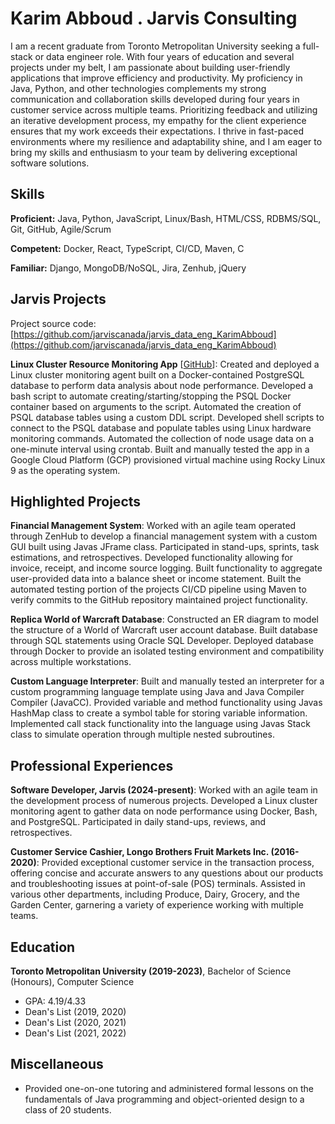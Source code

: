 # Karim Abboud . Jarvis Consulting

I am a recent graduate from Toronto Metropolitan University seeking a full-stack or data engineer role. With four years of education and several projects under my belt, I am passionate about building user-friendly applications that improve efficiency and productivity. My proficiency in Java, Python, and other technologies complements my strong communication and collaboration skills developed during four years in customer service across multiple teams. Prioritizing feedback and utilizing an iterative development process, my empathy for the client experience ensures that my work exceeds their expectations. I thrive in fast-paced environments where my resilience and adaptability shine, and I am eager to bring my skills and enthusiasm to your team by delivering exceptional software solutions.

## Skills

**Proficient:** Java, Python, JavaScript, Linux/Bash, HTML/CSS, RDBMS/SQL, Git, GitHub, Agile/Scrum

**Competent:** Docker, React, TypeScript, CI/CD, Maven, C

**Familiar:** Django, MongoDB/NoSQL, Jira, Zenhub, jQuery

## Jarvis Projects

Project source code: [https://github.com/jarviscanada/jarvis_data_eng_KarimAbboud](https://github.com/jarviscanada/jarvis_data_eng_KarimAbboud)


**Linux Cluster Resource Monitoring App** [[GitHub](https://github.com/jarviscanada/jarvis_data_eng_KarimAbboud/tree/master/linux_sql)]: Created and deployed a Linux cluster monitoring agent built on a Docker-contained PostgreSQL database to perform data analysis about node performance. Developed a bash script to automate creating/starting/stopping the PSQL Docker container based on arguments to the script. Automated the creation of PSQL database tables using a custom DDL script. Developed shell scripts to connect to the PSQL database and populate tables using Linux hardware monitoring commands. Automated the collection of node usage data on a one-minute interval using crontab. Built and manually tested the app in a Google Cloud Platform (GCP) provisioned virtual machine using Rocky Linux 9 as the operating system.


## Highlighted Projects
**Financial Management System**: Worked with an agile team operated through ZenHub to develop a financial management system with a custom GUI built using Javas JFrame class. Participated in stand-ups, sprints, task estimations, and retrospectives. Developed functionality allowing for invoice, receipt, and income source logging. Built functionality to aggregate user-provided data into a balance sheet or income statement. Built the automated testing portion of the projects CI/CD pipeline using Maven to verify commits to the GitHub repository maintained project functionality.

**Replica World of Warcraft Database**: Constructed an ER diagram to model the structure of a World of Warcraft user account database. Built database through SQL statements using Oracle SQL Developer. Deployed database through Docker to provide an isolated testing environment and compatibility across multiple workstations.

**Custom Language Interpreter**: Built and manually tested an interpreter for a custom programming language template using Java and Java Compiler Compiler (JavaCC). Provided variable and method functionality using Javas HashMap class to create a symbol table for storing variable information. Implemented call stack functionality into the language using Javas Stack class to simulate operation through multiple nested subroutines.


## Professional Experiences

**Software Developer, Jarvis (2024-present)**: Worked with an agile team in the development process of numerous projects. Developed a Linux cluster monitoring agent to gather data on node performance using Docker, Bash, and PostgreSQL. Participated in daily stand-ups, reviews, and retrospectives.

**Customer Service Cashier, Longo Brothers Fruit Markets Inc. (2016-2020)**: Provided exceptional customer service in the transaction process, offering concise and accurate answers to any questions about our products and troubleshooting issues at point-of-sale (POS) terminals. Assisted in various other departments, including Produce, Dairy, Grocery, and the Garden Center, garnering a variety of experience working with multiple teams.


## Education
**Toronto Metropolitan University (2019-2023)**, Bachelor of Science (Honours), Computer Science
- GPA: 4.19/4.33
- Dean's List (2019, 2020)
- Dean's List (2020, 2021)
- Dean's List (2021, 2022)


## Miscellaneous
- Provided one-on-one tutoring and administered formal lessons on the fundamentals of Java programming and object-oriented design to a class of 20 students.